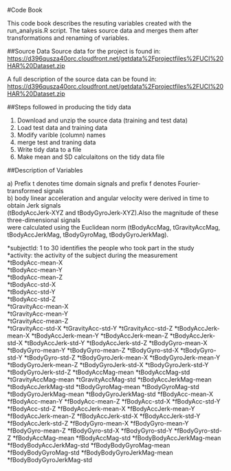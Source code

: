 #Code Book

This code book describes the resuting variables created with the run_analysis.R script.
The takes source data and merges them after transformations and renaming of variables.

##Source Data
Source data for the project is found in:
https://d396qusza40orc.cloudfront.net/getdata%2Fprojectfiles%2FUCI%20HAR%20Dataset.zip

A full description of the source data can be found in:
https://d396qusza40orc.cloudfront.net/getdata%2Fprojectfiles%2FUCI%20HAR%20Dataset.zip  

##Steps followed in producing the tidy data
1. Download and unzip the source data (training and test data)
2. Load test data and training data
3. Modify varible (column) names
4. merge test and traning data
5. Write tidy data to a file
6. Make mean and SD calculaitons on the tidy data file

##Description of Variables

a) Prefix t denotes time domain signals and prefix f denotes Fourier-transformed signals    
b) body linear acceleration and angular velocity were derived in time to obtain Jerk signals     
   (tBodyAccJerk-XYZ and tBodyGyroJerk-XYZ).Also the magnitude of these three-dimensional signals   
   were calculated using the Euclidean norm (tBodyAccMag, tGravityAccMag, tBodyAccJerkMag, tBodyGyroMag, tBodyGyroJerkMag).   


   *subjectId: 1 to 30 identifies the people who took part in the study  
   *activity: the activity of the subject during the measurement  
   *tBodyAcc-mean-X  
   *tBodyAcc-mean-Y  
   *tBodyAcc-mean-Z  
   *tBodyAcc-std-X  
   *tBodyAcc-std-Y  
   *tBodyAcc-std-Z  
   *tGravityAcc-mean-X  
   *tGravityAcc-mean-Y  
   *tGravityAcc-mean-Z  
   *tGravityAcc-std-X
   *tGravityAcc-std-Y
   *tGravityAcc-std-Z
   *tBodyAccJerk-mean-X
   *tBodyAccJerk-mean-Y
   *tBodyAccJerk-mean-Z
   *tBodyAccJerk-std-X
   *tBodyAccJerk-std-Y
   *tBodyAccJerk-std-Z
   *tBodyGyro-mean-X
   *tBodyGyro-mean-Y
   *tBodyGyro-mean-Z
   *tBodyGyro-std-X
   *tBodyGyro-std-Y
   *tBodyGyro-std-Z
   *tBodyGyroJerk-mean-X
   *tBodyGyroJerk-mean-Y
   *tBodyGyroJerk-mean-Z
   *tBodyGyroJerk-std-X
   *tBodyGyroJerk-std-Y
   *tBodyGyroJerk-std-Z
   *tBodyAccMag-mean
   *tBodyAccMag-std
   *tGravityAccMag-mean
   *tGravityAccMag-std
   *tBodyAccJerkMag-mean
   *tBodyAccJerkMag-std
   *tBodyGyroMag-mean
   *tBodyGyroMag-std
   *tBodyGyroJerkMag-mean
   *tBodyGyroJerkMag-std
   *fBodyAcc-mean-X
   *fBodyAcc-mean-Y
   *fBodyAcc-mean-Z
   *fBodyAcc-std-X
   *fBodyAcc-std-Y
   *fBodyAcc-std-Z
   *fBodyAccJerk-mean-X
   *fBodyAccJerk-mean-Y
   *fBodyAccJerk-mean-Z
   *fBodyAccJerk-std-X
   *fBodyAccJerk-std-Y
   *fBodyAccJerk-std-Z
   *fBodyGyro-mean-X
   *fBodyGyro-mean-Y
   *fBodyGyro-mean-Z
   *fBodyGyro-std-X
   *fBodyGyro-std-Y
   *fBodyGyro-std-Z
   *fBodyAccMag-mean
   *fBodyAccMag-std
   *fBodyBodyAccJerkMag-mean
   *fBodyBodyAccJerkMag-std
   *fBodyBodyGyroMag-mean
   *fBodyBodyGyroMag-std
   *fBodyBodyGyroJerkMag-mean
   *fBodyBodyGyroJerkMag-std
